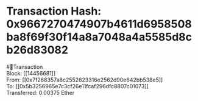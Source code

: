 
Transaction Hash: 0x9667270474907b4611d6958508ba8f69f30f14a8a7048a4a5585d8cb26d83082
====================================================================================
  
#💸Transaction  
Block: [[14456681]]  
From: [[0x7f268357a8c2552623316e2562d90e642bb538e5]]  
To: [[0x5b3256965e7c3cf26e11fcaf296dfc8807c01073]]  
Transferred: 0.00375 Ether